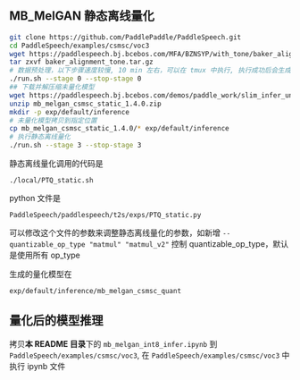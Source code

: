 ## MB_MelGAN 静态离线量化
```bash
git clone https://github.com/PaddlePaddle/PaddleSpeech.git
cd PaddleSpeech/examples/csmsc/voc3
wget https://paddlespeech.bj.bcebos.com/MFA/BZNSYP/with_tone/baker_alignment_tone.tar.gz
tar zxvf baker_alignment_tone.tar.gz
# 数据预处理，以下步骤速度较慢, 10 min 左右，可以在 tmux 中执行, 执行成功后会生成 dump 文件
./run.sh --stage 0 --stop-stage 0
## 下载并解压缩未量化模型
wget https://paddlespeech.bj.bcebos.com/demos/paddle_work/slim_infer_unittest/gan_vocoders/mb_melgan_csmsc_static_1.4.0.zip
unzip mb_melgan_csmsc_static_1.4.0.zip
mkdir -p exp/default/inference
# 未量化模型拷贝到指定位置
cp mb_melgan_csmsc_static_1.4.0/* exp/default/inference
# 执行静态离线量化
./run.sh --stage 3 --stop-stage 3 
```

静态离线量化调用的代码是
```text
./local/PTQ_static.sh
```

python 文件是 
```text
PaddleSpeech/paddlespeech/t2s/exps/PTQ_static.py
```
可以修改这个文件的参数来调整静态离线量化的参数，如新增 `--quantizable_op_type "matmul" "matmul_v2"` 控制 quantizable_op_type，默认是使用所有 op_type

生成的量化模型在 
```text
exp/default/inference/mb_melgan_csmsc_quant
```

## 量化后的模型推理

拷贝**本 README 目录**下的 `mb_melgan_int8_infer.ipynb` 到 `PaddleSpeech/examples/csmsc/voc3`, 在 `PaddleSpeech/examples/csmsc/voc3` 中执行 ipynb 文件
